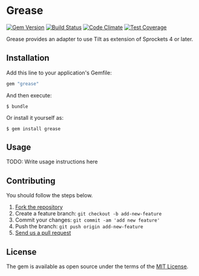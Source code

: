 # Grease

[![Gem Version](https://badge.fury.io/rb/grease.svg)](http://badge.fury.io/rb/grease)
[![Build Status](https://travis-ci.org/yasaichi/grease.svg?branch=master)](https://travis-ci.org/yasaichi/grease)
[![Code Climate](https://codeclimate.com/github/yasaichi/grease/badges/gpa.svg)](https://codeclimate.com/github/yasaichi/grease)
[![Test Coverage](https://codeclimate.com/github/yasaichi/grease/badges/coverage.svg)](https://codeclimate.com/github/yasaichi/grease/coverage)

Grease provides an adapter to use Tilt as extension of Sprockets 4 or later.

## Installation

Add this line to your application's Gemfile:

```ruby
gem "grease"
```

And then execute:

```
$ bundle
```

Or install it yourself as:

```
$ gem install grease
```

## Usage

TODO: Write usage instructions here

## Contributing

You should follow the steps below.

1. [Fork the repository](https://help.github.com/articles/fork-a-repo/)
2. Create a feature branch: `git checkout -b add-new-feature`
3. Commit your changes: `git commit -am 'add new feature'`
4. Push the branch: `git push origin add-new-feature`
4. [Send us a pull request](https://help.github.com/articles/using-pull-requests/)




## License

The gem is available as open source under the terms of the [MIT License](http://opensource.org/licenses/MIT).

